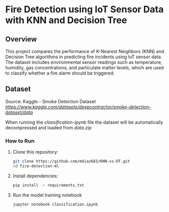 # Fire Detection using IoT Sensor Data with KNN and Decision Tree

## Overview
This project compares the performance of K-Nearest Neighbors (KNN) and Decision Tree algorithms in predicting fire incidents using IoT sensor data. The dataset includes environmental sensor readings such as temperature, humidity, gas concentrations, and particulate matter levels, which are used to classify whether a fire alarm should be triggered.

## Dataset
Source: Kaggle - Smoke Detection Dataset *https://www.kaggle.com/datasets/deepcontractor/smoke-detection-dataset/data*

When running the *classification-ipynb* file the dataset will be automatically decompressed and loaded from *data.zip*


### How to Run

1. Clone this repository:
   ```bash
   git clone https://github.com/mdiaz683/KNN-vs-DT.git
   cd fire-detection-ml
   ```

2. Install dependencies:
   ```bash
   pip install -r requirements.txt
   ```
   
3. Run the model training notebook
   ```bash
   jupyter notebook classification.ipynb
   ```

